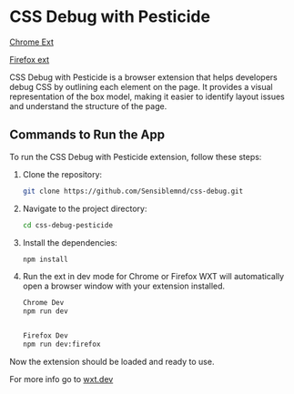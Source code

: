 # CSS Debug with Pesticide

[Chrome Ext](https://chromewebstore.google.com/detail/css-debug-with-pesticide/ppdnjdkjbgdhebchidboilipfloghadj)

[Firefox ext](https://addons.mozilla.org/en-US/firefox/addon/css-debug-with-pesticide/)

CSS Debug with Pesticide is a browser extension that helps developers debug CSS by outlining each element on the page. It provides a visual representation of the box model, making it easier to identify layout issues and understand the structure of the page.

## Commands to Run the App

To run the CSS Debug with Pesticide extension, follow these steps:

1. Clone the repository:

   ```bash
   git clone https://github.com/Sensiblemnd/css-debug.git
   ```

2. Navigate to the project directory:

   ```bash
   cd css-debug-pesticide
   ```

3. Install the dependencies:

   ```bash
   npm install
   ```

4. Run the ext in dev mode for Chrome or Firefox
   WXT will automatically open a browser window with your extension installed.

   ```bash
   Chrome Dev
   npm run dev


   Firefox Dev
   npm run dev:firefox
   ```

Now the extension should be loaded and ready to use.

For more info go to [wxt.dev](https://wxt.dev/)
